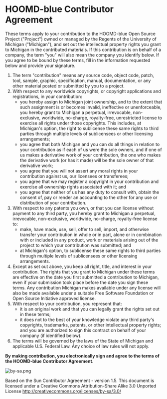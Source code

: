 # HOOMD-blue Contributor Agreement

These terms apply to your contribution to the HOOMD-blue Open Source Project ("Project") owned or managed by the Regents of the University of Michigan ("Michigan"), and set out the intellectual property rights you grant to Michigan in the contributed materials. If this contribution is on behalf of a company, the term "you" will also mean the company you identify below. If you agree to be bound by these terms, fill in the information requested below and provide your signature.

1. The term "contribution" means any source code, object code, patch, tool, sample, graphic, specification, manual, documentation, or any other material posted or submitted by you to a project.
2. With respect to any worldwide copyrights, or copyright applications and registrations, in your contribution:
    * you hereby assign to Michigan joint ownership, and to the extent that such assignment is or becomes invalid, ineffective or unenforceable, you hereby grant to Michigan a perpetual, irrevocable, non-exclusive, worldwide, no-charge, royalty-free, unrestricted license to exercise all rights under those copyrights. This includes, at Michigan's option, the right to sublicense these same rights to third parties through multiple levels of sublicensees or other licensing arrangements;
    * you agree that both Michigan and you can do all things in relation to your contribution as if each of us were the sole owners, and if one of us makes a derivative work of your contribution, the one who makes the derivative work (or has it made) will be the sole owner of that derivative work;
    * you agree that you will not assert any moral rights in your contribution against us, our licensees or transferees;
    * you agree that we may register a copyright in your contribution and exercise all ownership rights associated with it; and
    * you agree that neither of us has any duty to consult with, obtain the consent of, pay or render an accounting to the other for any use or distribution of your contribution.
3. With respect to any patents you own, or that you can license without payment to any third party, you hereby grant to Michigan a perpetual, irrevocable, non-exclusive, worldwide, no-charge, royalty-free license to:
    * make, have made, use, sell, offer to sell, import, and otherwise transfer your contribution in whole or in part, alone or in combination with or included in any product, work or materials arising out of the project to which your contribution was submitted; and
    * at Michigan's option, to sublicense these same rights to third parties through multiple levels of sublicensees or other licensing arrangements.
4. Except as set out above, you keep all right, title, and interest in your contribution. The rights that you grant to Michigan under these terms are effective on the date you first submitted a contribution to Michigan, even if your submission took place before the date you sign these terms. Any contribution Michigan makes available under any license will also be made available under a suitable Free Software Foundation or Open Source Initiative approved license.
5. With respect to your contribution, you represent that:
    * it is an original work and that you can legally grant the rights set out in these terms;
    * it does not to the best of your knowledge violate any third party's copyrights, trademarks, patents, or other intellectual property rights; and
you are authorized to sign this contract on behalf of your company (if identified below).
6. The terms will be governed by the laws of the State of Michigan and applicable U.S. Federal Law. Any choice of law rules will not apply.

**By making contribution, you electronically sign and agree to the terms of the HOOMD-blue Contributor Agreement.**

![by-sa.png](https://licensebuttons.net/l/by-sa/3.0/88x31.png)

Based on the Sun Contributor Agreement - version 1.5.
This document is licensed under a Creative Commons Attribution-Share Alike 3.0 Unported License
http://creativecommons.org/licenses/by-sa/3.0/


